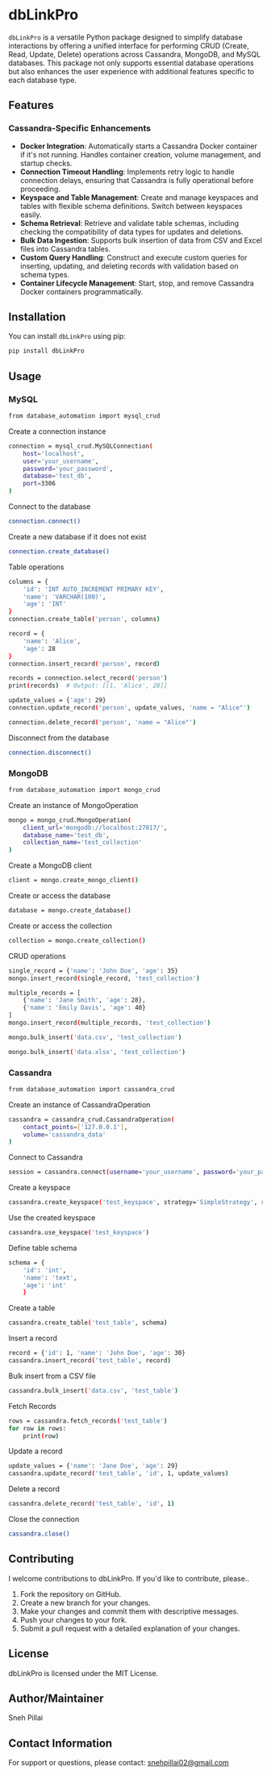 # dbLinkPro

`dbLinkPro` is a versatile Python package designed to simplify database interactions by offering a unified interface for performing CRUD (Create, Read, Update, Delete) operations across Cassandra, MongoDB, and MySQL databases. This package not only supports essential database operations but also enhances the user experience with additional features specific to each database type.

## Features

### Cassandra-Specific Enhancements

- **Docker Integration**: Automatically starts a Cassandra Docker container if it's not running. Handles container creation, volume management, and startup checks.
- **Connection Timeout Handling**: Implements retry logic to handle connection delays, ensuring that Cassandra is fully operational before proceeding.
- **Keyspace and Table Management**: Create and manage keyspaces and tables with flexible schema definitions. Switch between keyspaces easily.
- **Schema Retrieval**: Retrieve and validate table schemas, including checking the compatibility of data types for updates and deletions.
- **Bulk Data Ingestion**: Supports bulk insertion of data from CSV and Excel files into Cassandra tables.
- **Custom Query Handling**: Construct and execute custom queries for inserting, updating, and deleting records with validation based on schema types.
- **Container Lifecycle Management**: Start, stop, and remove Cassandra Docker containers programmatically.

## Installation

You can install `dbLinkPro` using pip:

```bash
pip install dbLinkPro
```

## Usage

### MySQL

```bash
from database_automation import mysql_crud
```

Create a connection instance

```bash
connection = mysql_crud.MySQLConnection(
    host='localhost',
    user='your_username',
    password='your_password',
    database='test_db',
    port=3306
)
```

Connect to the database

```bash
connection.connect()
```

Create a new database if it does not exist

```bash
connection.create_database()
```

Table operations

```bash
columns = {
    'id': 'INT AUTO_INCREMENT PRIMARY KEY',
    'name': 'VARCHAR(100)',
    'age': 'INT'
}
connection.create_table('person', columns)

record = {
    'name': 'Alice',
    'age': 28
}
connection.insert_record('person', record)

records = connection.select_record('person')
print(records)  # Output: [[1, 'Alice', 28]]

update_values = {'age': 29}
connection.update_record('person', update_values, 'name = "Alice"')

connection.delete_record('person', 'name = "Alice"')
```

Disconnect from the database

```bash
connection.disconnect()
```

### MongoDB

```bash
from database_automation import mongo_crud
```

Create an instance of MongoOperation

```bash
mongo = mongo_crud.MongoOperation(
    client_url='mongodb://localhost:27017/',
    database_name='test_db',
    collection_name='test_collection'
)
```

Create a MongoDB client

```bash
client = mongo.create_mongo_client()
```

Create or access the database

```bash
database = mongo.create_database()
```

Create or access the collection

```bash
collection = mongo.create_collection()
```

CRUD operations

```bash
single_record = {'name': 'John Doe', 'age': 35}
mongo.insert_record(single_record, 'test_collection')

multiple_records = [
    {'name': 'Jane Smith', 'age': 28},
    {'name': 'Emily Davis', 'age': 40}
]
mongo.insert_record(multiple_records, 'test_collection')

mongo.bulk_insert('data.csv', 'test_collection')

mongo.bulk_insert('data.xlsx', 'test_collection')

```

### Cassandra

```bash
from database_automation import cassandra_crud
```

Create an instance of CassandraOperation

```bash
cassandra = cassandra_crud.CassandraOperation(
    contact_points=['127.0.0.1'],
    volume='cassandra_data'
)
```

Connect to Cassandra

```bash
session = cassandra.connect(username='your_username', password='your_password')
```

Create a keyspace

```bash
cassandra.create_keyspace('test_keyspace', strategy='SimpleStrategy', replicas=1)
```

Use the created keyspace

```bash
cassandra.use_keyspace('test_keyspace')
```

Define table schema

```bash
schema = {
    'id': 'int',
    'name': 'text',
    'age': 'int'
    }
```

Create a table

```bash
cassandra.create_table('test_table', schema)
```

Insert a record

```bash
record = {'id': 1, 'name': 'John Doe', 'age': 30}
cassandra.insert_record('test_table', record)
```

Bulk insert from a CSV file

```bash
cassandra.bulk_insert('data.csv', 'test_table')
```

Fetch Records

```bash
rows = cassandra.fetch_records('test_table')
for row in rows:
    print(row)
```

Update a record

```bash
update_values = {'name': 'Jane Doe', 'age': 29}
cassandra.update_record('test_table', 'id', 1, update_values)
```

Delete a record

```bash
cassandra.delete_record('test_table', 'id', 1)
```

Close the connection

```bash
cassandra.close()
```

## Contributing

I welcome contributions to dbLinkPro. If you'd like to contribute, please..

1. Fork the repository on GitHub.
2. Create a new branch for your changes.
3. Make your changes and commit them with descriptive messages.
4. Push your changes to your fork.
5. Submit a pull request with a detailed explanation of your changes.

## License

dbLinkPro is licensed under the MIT License.

## Author/Maintainer

Sneh Pillai

## Contact Information

For support or questions, please contact: snehpillai02@gmail.com
